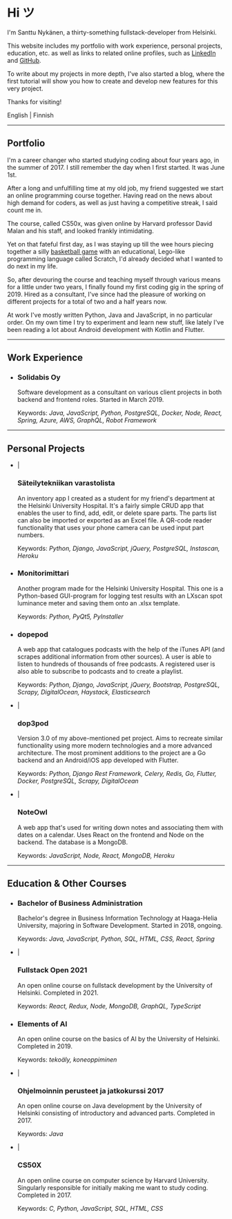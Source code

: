 <v-img src="index.png" alt="A photo of me"></v-img>

# Hi ツ

I'm Santtu Nykänen, a thirty-something fullstack-developer from Helsinki.

This website includes my <nuxt-link to="/portfolio">portfolio</nuxt-link> with work experience, personal projects,
education, etc. as well as links to related online profiles, such as <a href='https://www.linkedin.com/in/santtu-nykanen/'>LinkedIn</a> and 
<a href='https://github.com/cyanidesayonara'>GitHub</a>. 

To write about my projects in more depth, I've also started a <nuxt-link to="/blog">blog</nuxt-link>, where the first 
tutorial will show you how to create and develop new features for this very project.

Thanks for visiting!

<p>
  <nuxt-link to="/portfolio" exact>
    English
  </nuxt-link>
  <span class="pipe"> | </span>
  <nuxt-link to="/portfolio/fi">
    Finnish
  </nuxt-link>
</p>

***

## Portfolio

I'm a career changer who started studying coding about four years ago, in the summer of 2017. I still remember the day
when I first started. It was June 1st.

After a long and unfulfilling time at my old job, my friend suggested we start an online programming course together. Having 
read on the news about high demand for coders, as well as just having a competitive streak, I said count me in.

The course, called CS50x, was given online by Harvard professor David Malan and his staff, and looked frankly intimidating.

Yet on that fateful first day, as I was staying up till the wee hours piecing together a silly
<a href="https://scratch.mit.edu/projects/164378114/">basketball game</a> with an educational, Lego-like programming
language called Scratch, I'd already decided what I wanted to do next in my life.

So, after devouring the course and teaching myself through various means for a little under two years, I finally found my
first coding gig in the spring of 2019. Hired as a consultant, I've since had the pleasure of working on different
projects for a total of two and a half years now.

At work I've mostly written Python, Java and JavaScript, in no particular order. On my own time I try to experiment and
learn new stuff, like lately I've been reading a lot about Android development with Kotlin and Flutter.

***

## Work Experience
*
  <aside>
    <a rel="noreferrer" href="https://www.linkedin.com/company/solidabis/">
      <font-awesome-icon :icon="['fab', 'linkedin']"/>
    </a>
  </aside>
  
  ### Solidabis Oy

  Software development as a consultant on various client projects in both backend and frontend roles. Started in March 2019.
  
  Keywords: *Java, JavaScript, Python, PostgreSQL, Docker, Node, React, Spring, Azure, AWS, GraphQL, Robot Framework*

***

## Personal Projects
* 
  <aside>
    <a href="https://varastolista.herokuapp.com/">
      <font-awesome-icon :icon="['fas', 'external-link-alt']"/>
        </a>
          <span class="pipe"> | </span>
        <a href="https://github.com/cyanidesayonara/varastolista">
      <font-awesome-icon :icon="['fab', 'github']"/>
    </a>
  </aside>
  
  ### Säteilytekniikan varastolista

  An inventory app I created as a student for my friend's department at the Helsinki University Hospital. It's a fairly
  simple CRUD app that enables the user to find, add, edit, or delete spare parts. The parts list can also be imported
  or exported as an Excel file. A QR-code reader functionality that uses your phone camera can be used input part numbers.
  
  Keywords: *Python, Django, JavaScript, jQuery, PostgreSQL, Instascan, Heroku*

* 
  <aside>
    <a href="https://github.com/cyanidesayonara/monitorimittari">
      <font-awesome-icon :icon="['fab', 'github']"/>
    </a>
  </aside>
  
  ### Monitorimittari

  Another program made for the Helsinki University Hospital. This one is a Python-based GUI-program for logging test
  results with an LXscan spot luminance meter and saving them onto an .xlsx template.
  
  Keywords: *Python, PyQt5, PyInstaller*

* 
  <aside>
    <a href="https://github.com/cyanidesayonara/dopepod">
      <font-awesome-icon :icon="['fab', 'github']"/>
    </a>
  </aside>
  
  ### dopepod

  A web app that catalogues podcasts with the help of the iTunes API (and scrapes additional information from other
  sources). A user is able to listen to hundreds of thousands of free podcasts. A registered user is also able to
  subscribe to podcasts and to create a playlist.
  
  Keywords: *Python, Django, JavaScript, jQuery, Bootstrap, PostgreSQL, Scrapy, DigitalOcean, Haystack, Elasticsearch*

* 
  <aside>
    <a href="https://dop3pod.herokuapp.com/">
      <font-awesome-icon :icon="['fas', 'external-link-alt']"/>
    </a>
    <span class="pipe"> | </span>
    <a href="https://github.com/cyanidesayonara/dop3pod">
      <font-awesome-icon :icon="['fab', 'github']"/>
    </a>
  </aside>
  
  ### dop3pod

  Version 3.0 of my above-mentioned pet project. Aims to recreate similar functionality using more modern technologies
  and a more advanced architecture. The most prominent additions to the project are a Go backend and an Android/iOS app
  developed with Flutter.
  
  Keywords: *Python, Django Rest Framework, Celery, Redis, Go, Flutter, Docker, PostgreSQL, Scrapy, DigitalOcean*

* 
  <aside>
    <a href="https://noteowl.herokuapp.com/">
      <font-awesome-icon :icon="['fas', 'external-link-alt']"/>
    </a>
    <span class="pipe"> | </span>
    <a href="https://github.com/cyanidesayonara/noteowl">
      <font-awesome-icon :icon="['fab', 'github']"/>
    </a>
  </aside>
  
  ### NoteOwl

  A web app that's used for writing down notes and associating them with dates on a calendar. Uses React on the frontend
  and Node on the backend. The database is a MongoDB.
  
  Keywords: *JavaScript, Node, React, MongoDB, Heroku*

***

## Education & Other Courses
* 
  <aside>
    <a rel="noreferrer" href="https://www.haaga-helia.fi/fi/tietojenkasittelyn-koulutus-tradenomi-amk">
      <font-awesome-icon :icon="['fas', 'external-link-alt']"/>
    </a>
  </aside>
  
  ### Bachelor of Business Administration

  Bachelor's degree in Business Information Technology at Haaga-Helia University, majoring in Software Development.
  Started in 2018, ongoing.
  
  Keywords: *Java, JavaScript, Python, SQL, HTML, CSS, React, Spring*

* 
  <aside>
    <a rel="noreferrer" href="https://fullstackopen.com/">
      <font-awesome-icon :icon="['fas', 'external-link-alt']"/>
    </a>
    <span class="pipe"> | </span>
    <a href="https://github.com/cyanidesayonara/fullstack-mooc-2021">
      <font-awesome-icon :icon="['fab', 'github']"/>
    </a>
  </aside>
  
  ### Fullstack Open 2021

  An open online course on fullstack development by the University of Helsinki. Completed in 2021.
  
  Keywords: *React, Redux, Node, MongoDB, GraphQL, TypeScript*

* 
  <aside>
    <a rel="noreferrer" href="https://www.elementsofai.com/fi">
      <font-awesome-icon :icon="['fas', 'external-link-alt']"/>
    </a>
  </aside>
  
  ### Elements of AI

  An open online course on the basics of AI by the University of Helsinki. Completed in 2019.
  
  Keywords: *tekoäly, koneoppiminen*

* 
  <aside>
    <a rel="noreferrer" href="https://2017-ohjelmointi.github.io/">
      <font-awesome-icon :icon="['fas', 'external-link-alt']"/>
    </a>
    <span class="pipe"> | </span>
    <a href="https://github.com/cyanidesayonara/java-mooc">
      <font-awesome-icon :icon="['fab', 'github']"/>
    </a>
  </aside>
  
  ### Ohjelmoinnin perusteet ja jatkokurssi 2017

  An open online course on Java development by the University of Helsinki consisting of introductory and advanced parts.
  Completed in 2017.
  
  Keywords: *Java*

* 
  <aside class="shadow-md">
    <a rel="noreferrer" to="https://www.edx.org/course/introduction-computer-science-harvardx-cs50x">
      <font-awesome-icon :icon="['fas', 'external-link-alt']"/>
    </a>
    <span class="pipe"> | </span>
    <a to="https://github.com/cyanidesayonara/cs50-mooc">
      <font-awesome-icon :icon="['fab', 'github']"/>
    </a>
  </aside>
  
  ### CS50X

  An open online course on computer science by Harvard University. Singularly responsible for initially making me want
  to study coding. Completed in 2017.
  
  Keywords: *C, Python, JavaScript, SQL, HTML, CSS*
